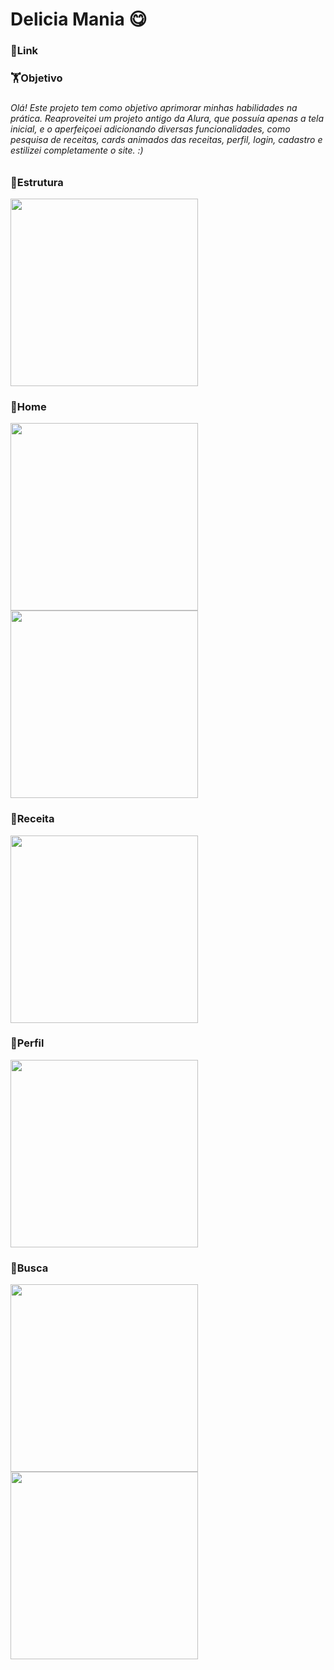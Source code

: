<h1 align="left">Delicia Mania 😋</h1>

###

<h3 align="left">🔗Link</h3>

###

<h3 align="left">🏋️Objetivo</h3>

###

<h6 align="left">Olá! Este projeto tem como objetivo aprimorar minhas habilidades na prática. Reaproveitei um projeto antigo da Alura, que possuía apenas a tela inicial, e o aperfeiçoei adicionando diversas funcionalidades, como pesquisa de receitas, cards animados das receitas, perfil, login, cadastro e estilizei completamente o site. :)</h6>

###

<h3 align="left">🧱Estrutura</h3>
<div align="left">
  <img src="https://github.com/user-attachments/assets/472301ad-2545-4d08-b9eb-b2fe3e3d2297" width="300px">
</div> 

###

<h3 align="left">🏡Home</h3>
<div align="left">
  <img src="https://github.com/user-attachments/assets/ab5ab408-9d6f-487f-b2a7-1ec506ae7ee1" width="300px">
</div>
<div align="left">
  <img src="https://github.com/user-attachments/assets/472301ad-2545-4d08-b9eb-b2fe3e3d2297" width="300px">
</div> 

###

<h3 align="left">🥐Receita</h3>
<div align="left">
  <img src="https://github.com/user-attachments/assets/472301ad-2545-4d08-b9eb-b2fe3e3d2297" width="300px">
</div> 

###

<h3 align="left">🙋Perfil</h3>
<div align="left">
  <img src="https://github.com/user-attachments/assets/472301ad-2545-4d08-b9eb-b2fe3e3d2297" width="300px">
</div> 

###

<h3 align="left">🔎Busca</h3>
<div align="left">
  <img src="https://github.com/user-attachments/assets/472301ad-2545-4d08-b9eb-b2fe3e3d2297" width="300px">
</div>
<div align="left">
  <img src="https://github.com/user-attachments/assets/472301ad-2545-4d08-b9eb-b2fe3e3d2297" width="300px">
</div> 

###
